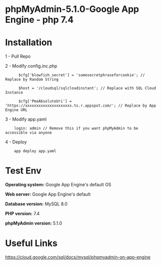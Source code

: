 # phpMyAdmin-5.1.0-Google App Engine - php 7.4

# Installation
1 - Pull Repo

2 - Modify config.inc.php

          $cfg['blowfish_secret'] = 'somesecretphraseforcookie'; // Replace by Random String

          $host = '/cloudsql/sqlcloudinstant'; // Replace with SQL Cloud Instance

          $cfg['PmaAbsoluteUri'] = 'https://xxxxxxxxxxxxxxxxxxxxx.ts.r.appspot.com/'; // Replace by App Engine URL

3 - Modify app.yaml

        login: admin // Remove this if you want phpMyAdmin to be accessible via anyone  

4 - Deploy

        app deploy app.yaml
        
# Test Env

**Operating system:** Google App Engine's default OS

**Web server:** Google App Engine's default

**Database version:** MySQL 8.0

**PHP version:** 7.4

**phpMyAdmin version:** 5.1.0


# Useful Links

https://cloud.google.com/sql/docs/mysql/phpmyadmin-on-app-engine
